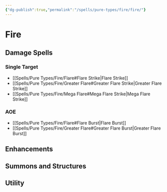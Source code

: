```yaml
---
{"dg-publish":true,"permalink":"/spells/pure-types/fire/fire/"}
---
```


# Fire
## Damage Spells

### Single Target
- [[Spells/Pure Types/Fire/Flare#Flare Strike\|Flare Strike]]
- [[Spells/Pure Types/Fire/Greater Flare#Greater Flare Strike\|Greater Flare Strike]]
- [[Spells/Pure Types/Fire/Mega Flare#Mega Flare Strike\|Mega Flare Strike]]
### AOE
- [[Spells/Pure Types/Fire/Flare#Flare Burst\|Flare Burst]]
- [[Spells/Pure Types/Fire/Greater Flare#Greater Flare Burst\|Greater Flare Burst]]
## Enhancements

## Summons and Structures

## Utility